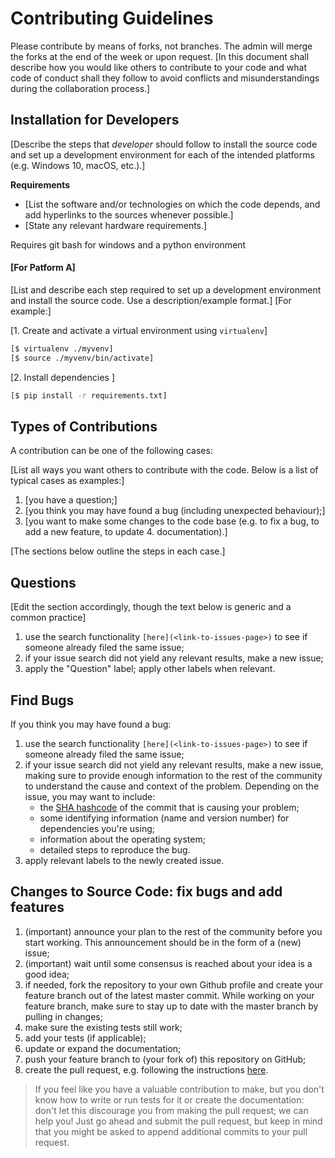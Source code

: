 # Contributing Guidelines

Please contribute by means of forks, not branches. The admin will merge the forks at the end of the week or upon request.
[In this document shall describe how you would like others to contribute to your code and what code of conduct shall they follow to avoid conflicts and misunderstandings during the collaboration process.]

## Installation for Developers
[Describe the steps  that *developer* should follow to install the source code and set up a development environment for each of the intended platforms (e.g. Windows 10, macOS, etc.).]

**Requirements** 
- [List the software and/or technologies on which the code depends, and add hyperlinks to the sources whenever possible.]
- [State any relevant hardware requirements.]

Requires git bash for windows and a python environment

#### [For Patform A]

[List and describe each step required to set up a development environment and install the source code. Use a description/example format.] [For example:]

[1. Create and activate a virtual environment using `virtualenv`]

```bash
[$ virtualenv ./myvenv]
[$ source ./myvenv/bin/activate]
```

[2. Install dependencies ]
```bash
[$ pip install -r requirements.txt]
```

## Types of Contributions

A contribution can be one of the following cases:

[List all ways you want others to contribute with the code. Below is a list of typical cases as examples:]
    
1. [you have a question;]
2. [you think you may have found a bug (including unexpected behaviour);]
3. [you want to make some changes to the code base (e.g. to fix a bug, to add a new feature, to update 4. documentation).]

[The sections below outline the steps in each case.]

## Questions
    
[Edit the section accordingly, though the text below is generic and a common practice]
1. use the search functionality `[here](<link-to-issues-page>)` to see if someone already filed the same issue;
2. if your issue search did not yield any relevant results, make a new issue;
3. apply the "Question" label; apply other labels when relevant.

## Find Bugs

If you think you may have found a bug:

1. use the search functionality `[here](<link-to-issues-page>)` to see if someone already filed the same issue;
2. if your issue search did not yield any relevant results, make a new issue, making sure to provide enough information to the rest of the community to understand the cause and context of the problem. Depending on the issue, you may want to include:
    - the [SHA hashcode](https://help.github.com/articles/autolinked-references-and-urls/#commit-shas) of the commit that is causing your problem;
    - some identifying information (name and version number) for dependencies you're using;
    - information about the operating system;
    - detailed steps to reproduce the bug.
3. apply relevant labels to the newly created issue.

## Changes to Source Code: fix bugs and add features

1. (important) announce your plan to the rest of the community before you start working. This announcement should be in the form of a (new) issue;
2. (important) wait until some consensus is reached about your idea is a good idea;
3. if needed, fork the repository to your own Github profile and create your feature branch out of the latest master commit. While working on your feature branch, make sure to stay up to date with the master branch by pulling in changes;
4. make sure the existing tests still work;
5. add your tests (if applicable);
6. update or expand the documentation;
7. push your feature branch to (your fork of) this repository on GitHub;
8. create the pull request, e.g. following the instructions [here](https://docs.github.com/en/github/collaborating-with-pull-requests/proposing-changes-to-your-work-with-pull-requests/creating-a-pull-request).

> If you feel like you have a valuable contribution to make, but you don't know how to write or run tests for it or create the documentation: don't let this discourage you from making the pull request; we can help you! Just go ahead and submit the pull request, but keep in mind that you might be asked to append additional commits to your pull request.
